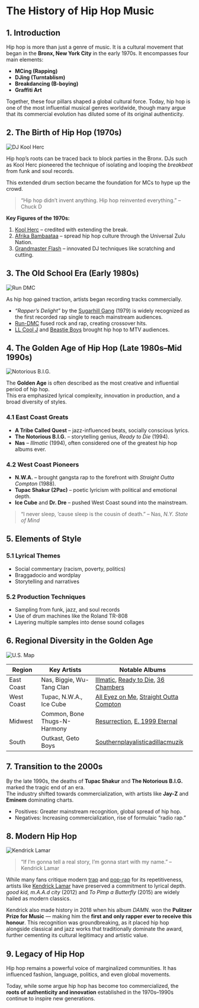 # The History of Hip Hop Music  

## 1. Introduction  
Hip hop is more than just a genre of music. It is a cultural movement that began in the **Bronx, New York City** in the early 1970s. It encompasses four main elements:  
- **MCing (Rapping)**  
- **DJing (Turntablism)**  
- **Breakdancing (B-boying)**  
- **Graffiti Art**  

Together, these four pillars shaped a global cultural force. Today, hip hop is one of the most influential musical genres worldwide, though many argue that its commercial evolution has diluted some of its original authenticity.  

## 2. The Birth of Hip Hop (1970s)

![DJ Kool Herc](https://i.imgur.com/weXCosl.jpg)

Hip hop’s roots can be traced back to block parties in the Bronx. DJs such as Kool Herc pioneered the technique of isolating and looping the *breakbeat* from funk and soul records.  

This extended drum section became the foundation for MCs to hype up the crowd.  

> “Hip hop didn’t invent anything. Hip hop reinvented everything.” – Chuck D 

**Key Figures of the 1970s:**  
1. [Kool Herc](https://youtu.be/10C-Q3NIlzU) – credited with extending the break.  
2. [Afrika Bambaataa](https://youtu.be/9J3lwZjHenA) – spread hip hop culture through the Universal Zulu Nation.  
3. [Grandmaster Flash](https://youtu.be/PobrSpMwKk4) – innovated DJ techniques like scratching and cutting.  

## 3. The Old School Era (Early 1980s)  

![Run DMC](https://i.imgur.com/e80w9gc.jpg)

As hip hop gained traction, artists began recording tracks commercially.  
- *“Rapper’s Delight”* by the [Sugarhill Gang](https://youtu.be/mcCK99wHrk0) (1979) is widely recognized as the first recorded rap single to reach mainstream audiences.  
- [Run-DMC](https://youtu.be/l-O5IHVhWj0) fused rock and rap, creating crossover hits.  
- [LL Cool J](https://youtu.be/vimZj8HW0Kg) and [Beastie Boys](https://youtu.be/07Y0cy-nvAg) brought hip hop to MTV audiences.  

## 4. The Golden Age of Hip Hop (Late 1980s–Mid 1990s)  

![Notorious B.I.G.](https://i.imgur.com/aICxYyc.jpg)

The **Golden Age** is often described as the most creative and influential period of hip hop.  
This era emphasized lyrical complexity, innovation in production, and a broad diversity of styles.  

### 4.1 East Coast Greats  
- **A Tribe Called Quest** – jazz-influenced beats, socially conscious lyrics.  
- **The Notorious B.I.G.** – storytelling genius, *Ready to Die* (1994).  
- **Nas** – *Illmatic* (1994), often considered one of the greatest hip hop albums ever.  

### 4.2 West Coast Pioneers  
- **N.W.A.** – brought gangsta rap to the forefront with *Straight Outta Compton* (1988).  
- **Tupac Shakur (2Pac)** – poetic lyricism with political and emotional depth.  
- **Ice Cube** and **Dr. Dre** – pushed West Coast sound into the mainstream.  

> “I never sleep, ’cause sleep is the cousin of death.” – Nas, *N.Y. State of Mind*  

## 5. Elements of Style  

### 5.1 Lyrical Themes  
- Social commentary (racism, poverty, politics)  
- Braggadocio and wordplay  
- Storytelling and narratives  

### 5.2 Production Techniques  
- Sampling from funk, jazz, and soul records  
- Use of drum machines like the Roland TR-808  
- Layering multiple samples into dense sound collages  

## 6. Regional Diversity in the Golden Age  

![U.S. Map](https://i.imgur.com/aLT8i1B.png)

| Region   | Key Artists            | Notable Albums                  |  
|----------|------------------------|---------------------------------|  
| East Coast | Nas, Biggie, Wu-Tang Clan | [Illmatic](https://www.discogs.com/master/20148-Nas-Illmatic), [Ready to Die](https://www.discogs.com/master/57970-The-Notorious-BIG-Ready-To-Die), [36 Chambers](https://www.discogs.com/master/25303-Wu-Tang-Clan-Enter-The-Wu-Tang-36-Chambers) |  
| West Coast | Tupac, N.W.A., Ice Cube | [All Eyez on Me](https://www.discogs.com/master/84819-2Pac-All-Eyez-On-Me), [Straight Outta Compton](https://www.discogs.com/master/26117-NWA-Straight-Outta-Compton) |  
| Midwest   | Common, Bone Thugs-N-Harmony | [Resurrection](https://www.discogs.com/master/32375-Common-Sense-Resurrection), [E. 1999 Eternal](https://www.discogs.com/master/122350-Bone-Thugs-N-Harmony-E-1999-Eternal) |  
| South     | Outkast, Geto Boys    | [Southernplayalisticadillacmuzik](https://www.discogs.com/master/26075-OutKast-Southernplayalisticadillacmuzik) |  

## 7. Transition to the 2000s  

By the late 1990s, the deaths of **Tupac Shakur** and **The Notorious B.I.G.** marked the tragic end of an era.  
The industry shifted towards commercialization, with artists like **Jay-Z** and **Eminem** dominating charts.  

- Positives: Greater mainstream recognition, global spread of hip hop.  
- Negatives: Increasing commercialization, rise of formulaic “radio rap.”  

## 8. Modern Hip Hop

![Kendrick Lamar](https://i.imgur.com/GFKOYTV.jpg)

> “If I’m gonna tell a real story, I’m gonna start with my name.” – Kendrick Lamar

While many fans critique modern [trap](https://youtu.be/zKicD86F7KA) and [pop-rap](https://youtu.be/GxgqpCdOKak) for its repetitiveness, artists like [Kendrick Lamar](https://youtu.be/Uly-g3IYeuQ) have preserved a commitment to lyrical depth.  *good kid, m.A.A.d city* (2012) and *To Pimp a Butterfly* (2015) are widely hailed as modern classics.  

Kendrick also made history in 2018 when his album *DAMN.* won the **Pulitzer Prize for Music** — making him the **first and only rapper ever to receive this honour**. This recognition was groundbreaking, as it placed hip hop alongside classical and jazz works that traditionally dominate the award, further cementing its cultural legitimacy and artistic value.  

## 9. Legacy of Hip Hop  

Hip hop remains a powerful voice of marginalized communities.   It has influenced fashion, language, politics, and even global movements.  

Today, while some argue hip hop has become too commercialized, the **roots of authenticity and innovation** established in the 1970s–1990s continue to inspire new generations.  
